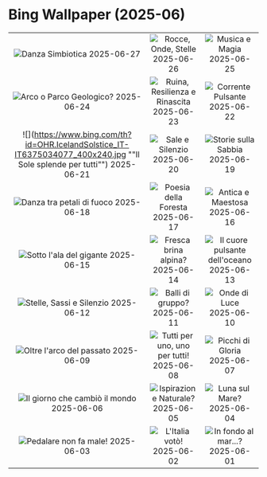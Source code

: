# Bing Wallpaper (2025-06)

|  |  |  |
|:---:|:---:|:---:|
| ![](https://www.bing.com/th?id=OHR.MaroonClownfish_IT-IT1939766498_400x240.jpg "Danza Simbiotica") 2025-06-27 | ![](https://www.bing.com/th?id=OHR.HorseheadRock_IT-IT0871929651_400x240.jpg "Rocce, Onde, Stelle") 2025-06-26 | ![](https://www.bing.com/th?id=OHR.GlastonburyScenic_IT-IT6655365731_400x240.jpg "Musica e Magia") 2025-06-25 |
| ![](https://www.bing.com/th?id=OHR.DelicateArch_IT-IT6581270768_400x240.jpg "Arco o Parco Geologico?") 2025-06-24 | ![](https://www.bing.com/th?id=OHR.DresdenElbe_IT-IT6499150995_400x240.jpg "Ruina, Resilienza e Rinascita") 2025-06-23 | ![](https://www.bing.com/th?id=OHR.AmazonEcuador_IT-IT6428077520_400x240.jpg "Corrente Pulsante") 2025-06-22 |
| ![](https://www.bing.com/th?id=OHR.IcelandSolstice_IT-IT6375034077_400x240.jpg ""Il Sole splende per tutti"") 2025-06-21 | ![](https://www.bing.com/th?id=OHR.SaleTrapani_IT-IT6306427374_400x240.jpg "Sale e Silenzio") 2025-06-20 | ![](https://www.bing.com/th?id=OHR.WinterBegins_IT-IT6219104998_400x240.jpg "Storie sulla Sabbia") 2025-06-19 |
| ![](https://www.bing.com/th?id=OHR.AsianSwallowtail_IT-IT6116114113_400x240.jpg "Danza tra petali di fuoco") 2025-06-18 | ![](https://www.bing.com/th?id=OHR.CumberlandOaks_IT-IT6066692502_400x240.jpg "Poesia della Foresta") 2025-06-17 | ![](https://www.bing.com/th?id=OHR.SeaTurtleBrazil_IT-IT6000717103_400x240.jpg "Antica e Maestosa") 2025-06-16 |
| ![](https://www.bing.com/th?id=OHR.RheaDad_IT-IT4866399219_400x240.jpg "Sotto l'ala del gigante") 2025-06-15 | ![](https://www.bing.com/th?id=OHR.DolomitiEstate_IT-IT5883847806_400x240.jpg "Fresca brina alpina?") 2025-06-14 | ![](https://www.bing.com/th?id=OHR.SanMiguelAzores_IT-IT5812547329_400x240.jpg "Il cuore pulsante dell'oceano") 2025-06-13 |
| ![](https://www.bing.com/th?id=OHR.BigBendChisos_IT-IT7015361266_400x240.jpg "Stelle, Sassi e Silenzio") 2025-06-12 | ![](https://www.bing.com/th?id=OHR.FlamingosNamibia_IT-IT6908243385_400x240.jpg "Balli di gruppo?") 2025-06-11 | ![](https://www.bing.com/th?id=OHR.AmalfiCampania_IT-IT5052027567_400x240.jpg "Onde di Luce") 2025-06-10 |
| ![](https://www.bing.com/th?id=OHR.DubrovnikTwilight_IT-IT4694671968_400x240.jpg "Oltre l'arco del passato") 2025-06-09 | ![](https://www.bing.com/th?id=OHR.StellarSeaLions_IT-IT5341813083_400x240.jpg "Tutti per uno, uno per tutti!") 2025-06-08 | ![](https://www.bing.com/th?id=OHR.PacificCrestTrail_IT-IT6678210437_400x240.jpg "Picchi di Gloria") 2025-06-07 |
| ![](https://www.bing.com/th?id=OHR.NormandyBeach_IT-IT6520932839_400x240.jpg "Il giorno che cambiò il mondo") 2025-06-06 | ![](https://www.bing.com/th?id=OHR.OlivaresMural_IT-IT6465447947_400x240.jpg "Ispirazione Naturale?") 2025-06-05 | ![](https://www.bing.com/th?id=OHR.CalaLuna_IT-IT6388289498_400x240.jpg "Luna sul Mare?") 2025-06-04 |
| ![](https://www.bing.com/th?id=OHR.BicyclesUtrecht_IT-IT6327347879_400x240.jpg "Pedalare non fa male!") 2025-06-03 | ![](https://www.bing.com/th?id=OHR.RepubblicaGiugnoFesta_IT-IT6228684298_400x240.jpg "L'Italia votò!") 2025-06-02 | ![](https://www.bing.com/th?id=OHR.GrandeTerreReef_IT-IT2395565523_400x240.jpg "In fondo al mar...?") 2025-06-01 |
